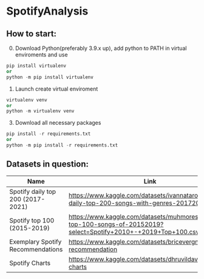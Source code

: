 # SpotifyAnalysis

## How to start:

0) Download Python(preferably 3.9.x up), add python to PATH in virtual enviroments and use

```py
pip install virtualenv
or
python -m pip install virtualenv
```

1) Launch create virtual enviroment

```py
virtualenv venv
or
python -m virtualenv venv
```

3) Download all necessary packages

```py
pip install -r requirements.txt
or
python -m pip install -r requirements.txt
```

## Datasets in question:

| Name | Link |
| ---- | ---- |
| Spotify daily top 200 (2017-2021) | https://www.kaggle.com/datasets/ivannatarov/spotify-daily-top-200-songs-with-genres-20172021 |
| Spotify top 100 (2015-2019) | https://www.kaggle.com/datasets/muhmores/spotify-top-100-songs-of-20152019?select=Spotify+2010+-+2019+Top+100.csv |
| Exemplary Spotify Recommendations | https://www.kaggle.com/datasets/bricevergnou/spotify-recommendation |
| Spotify Charts | https://www.kaggle.com/datasets/dhruvildave/spotify-charts |


